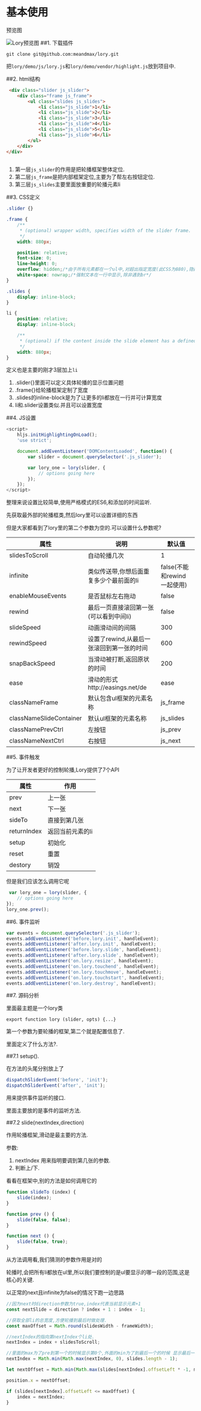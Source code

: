 # 基本使用

预览图

![Lory预览图](QQ20160120-1.png)
##1. 下载插件

`git clone git@github.com:meandmax/lory.git`

把`lory/demo/js/lory.js`和`lory/demo/vendor/highlight.js`放到项目中.

##2. html结构

```html
 <div class="slider js_slider">
    <div class="frame js_frame">
        <ul class="slides js_slides">
            <li class="js_slide">1</li>
            <li class="js_slide">2</li>
            <li class="js_slide">3</li>
            <li class="js_slide">4</li>
            <li class="js_slide">5</li>
            <li class="js_slide">6</li>
        </ul>
    </div>
</div>
            
```

1. 第一层`js_slider`的作用是把轮播框架整体定位.
2. 第二层`js_frame`是把内部框架定位,主要为了帮左右按钮定位.
3. 第三层`js_slides`主要里面放重要的轮播元素li

##3. CSS定义

```css
.slider {}

.frame {
    /**
     * (optional) wrapper width, specifies width of the slider frame.
     */
    width: 880px;

    position: relative;
    font-size: 0;
    line-height: 0;
    overflow: hidden;/*由于所有元素都在一个ul中,对超出指定宽度(此CSS为880),隐藏元素.*/
    white-space: nowrap;/*强制文本在一行中显示,除非遇到br*/
}

.slides {
    display: inline-block;
}

li {
    position: relative;
    display: inline-block;

    /**
     * (optional) if the content inside the slide element has a defined size.
     */
    width: 880px;
}
```

定义也是主要的刚才3层加上`li`

1. .slider{}里面可以定义具体轮播的显示位置问题
2. .frame{}给轮播框架定制了宽度
3. .slides的inline-block是为了让更多的li都放在一行并可计算宽度
4. li和.slider设置类似.并且可以设置宽度

##4. JS设置

```javascript
<script>
    hljs.initHighlightingOnLoad();
    'use strict';

    document.addEventListener('DOMContentLoaded', function() {
        var slider = document.querySelector('.js_slider');

        var lory_one = lory(slider, {
            // options going here
        });
    });
</script>
```

整理来说设置比较简单,使用严格模式的ES6,和添加的时间监听.

先获取最外部的轮播框类,然后lory里可以设置详细的东西

但是大家都看到了lory里的第二个参数为空的.可以设置什么参数呢?

| 属性                    | 说明                                      | 默认值                      |
|-------------------------|-------------------------------------------|-----------------------------|
| slidesToScroll          | 自动轮播几次                              | 1                           |
| infinite                | 类似传送带,你想后面重复多少个最前面的li   | false(不能和rewind一起使用) |
| enableMouseEvents       | 是否鼠标左右拖动                          | false                       |
| rewind                  | 最后一页直接滚回第一张(可以看到中间li)    | false                       |
| slideSpeed              | 动画滑动间的间隔                          | 300                         |
| rewindSpeed             | 设置了rewind,从最后一张滚回到第一张的时间 | 600                         |
| snapBackSpeed           | 当滑动被打断,返回原状的时间               | 200                         |
| ease                    | 滑动的形式http://easings.net/de           | ease                        |
| classNameFrame          | 默认包含ul框架的元素名称                  | js_frame                    |
| classNameSlideContainer | 默认ul框架的元素名称                      | js_slides                   |
| classNamePrevCtrl       | 左按钮                                    | js_prev                     |
| classNameNextCtrl       | 右按钮                                    | js_next                     |


##5. 事件触发

为了让开发者更好的控制轮播,Lory提供了7个API

| 属性        | 作用             |
|-------------|------------------|
| prev        | 上一张           |
| next        | 下一张           |
| sideTo      | 直接到第几张     |
| returnIndex | 返回当前元素的li |
| setup       | 初始化           |
| reset       | 重置             |
| destory     | 销毁             |

但是我们应该怎么调用它呢

```javascript
 var lory_one = lory(slider, {
    // options going here
});
lory_one.prev();
```
##6. 事件监听

```javascript
var events = document.querySelector('.js_slider');
events.addEventListener('before.lory.init', handleEvent);
events.addEventListener('after.lory.init', handleEvent);
events.addEventListener('before.lory.slide', handleEvent);
events.addEventListener('after.lory.slide', handleEvent);
events.addEventListener('on.lory.resize', handleEvent);
events.addEventListener('on.lory.touchend', handleEvent);
events.addEventListener('on.lory.touchmove', handleEvent);
events.addEventListener('on.lory.touchstart', handleEvent);
events.addEventListener('on.lory.destroy', handleEvent);
```
##7. 源码分析

里面最主题是一个lory类

`export function lory (slider, opts) {...}`

第一个参数为要轮播的框架,第二个就是配置信息了.

里面定义了什么方法?.

##7.1 setup().

在方法的头尾分别放上了

```javascript
dispatchSliderEvent('before', 'init');
dispatchSliderEvent('after', 'init');
```
用来提供事件监听的接口.

里面主要放的是事件的监听方法.

##7.2 slide(nextIndex,direction)

作用轮播框架,滑动是最主要的方法.

参数:

1. nextIndex 用来指明要调到第几张的参数.
2. 判断上/下.

看看在框架中,别的方法是如何调用它的

```javascript
function slideTo (index) {
    slide(index);
}

function prev () {
    slide(false, false);
}

function next () {
    slide(false, true);
}
```
从方法调用看,我们猜测的参数作用是对的

轮播时,会把所有li都放在ul里,所以我们要控制的是ul要显示的哪一段的范围,这是核心的关键.

以正常的next且infinite为false的情况下跑一边思路

```javascript
//因为next时direction参数为true,index代表当前显示元素+1
const nextSlide = direction ? index + 1 : index - 1;

//获取全部li的总宽度,方便轮播到最后时做处理.
const maxOffset = Math.round(slidesWidth - frameWidth);

//nextIndex的指向第nextIndex个li处.
nextIndex = index + slidesToScroll;

//里面的max为了pre到第一个的时候显示第0个,外面的min为了到最后一个的时候 显示最后一个.
nextIndex = Math.min(Math.max(nextIndex, 0), slides.length - 1);

let nextOffset = Math.min(Math.max(slides[nextIndex].offsetLeft * -1, maxOffset * -1), 0);

position.x = nextOffset;

if (slides[nextIndex].offsetLeft <= maxOffset) {
    index = nextIndex;
}
```

